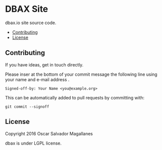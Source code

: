# DBAX Site
dbax.io site source code. 

- [Contributing](#contributing)
- [License](#license)


<a name="contributing"></a>
## Contributing

If you have ideas, get in touch directly.

Please inser at the bottom of your commit message the following line using your name and e-mail address .

    Signed-off-by: Your Name <you@example.org>

This can be automatically added to pull requests by committing with:

    git commit --signoff

<a name="license"></a>
## License
Copyright 2016 Oscar Salvador Magallanes 

dbax is under LGPL license. 
